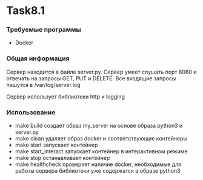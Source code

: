 # Task8.1
### Требуемые программы
- Docker

### Общая информация
Сервер находится в файле server.py. Сервер умеет слушать порт 8080 и отвечать на запросы GET, PUT и DELETE. Все входящие запросы пишутся в /var/log/server.log

Сервер использует библиотеки http и logging 

### Использование
- make build создает образ my_server на основе образа python3 и server.py
- make clean удаляет образ docker и соответствующие контейнеры
- make start запускает контейнер
- make start_interact запускает контейнер в интерактивном режиме
- make stop останавливает контейнер
- make healthcheck проверяет наличие docker, необходимые для работы сервера библиотеки уже содержатся в образе python3
